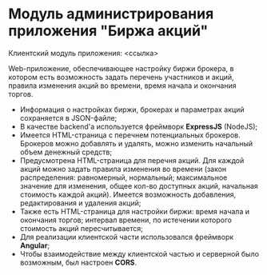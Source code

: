 # Модуль администрирования приложения "Биржа акций"

Клиентский модуль приложения: <ссылка>

Web-приложение, обеспечивающее настройку биржи брокера, в котором есть возможность задать перечень участников и акций,
правила изменения акций во времени, время начала и окончания торгов.

* Информация о настройках биржи, брокерах и параметрах акций сохраняется в JSON-файле;
* В качестве backend'а используется фреймворк **ExpressJS** (NodeJS);
* Имеется HTML-страница с перечнем потенциальных брокеров. Брокеров можно добавлять и удалять, можно изменить 
начальный объем денежный средств;
* Предусмотрена HTML-страница для перечня акций. Для каждой акций можно задать правила изменения во времени
(закон распределения: равномерный, нормальный; максимальное значение для изменения, общее кол-во доступных акций,
начальная стоимость каждой акций). Имеется возможность добавления, редактирования и удаления акций;
* Также есть HTML-страница для настройки биржи: время начала и окончания торгов; интервал времени, по истечении
которого стоимость акций пересчитывается;
* Для реализации клиентской части использовался фреймворк **Angular**;
* Чтобы взаимодействие между клиентской частью и серверной было возможным, был настроен **CORS**.